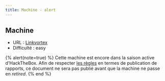 ```yaml
---
title: Machine - alert
---
```


## Machine
+ URL : [Linkvortex](https://app.hackthebox.com/machines/linkvortex)
+ Difficulté : easy

{% alert(note=true) %}
Cette machine est encore dans la saison active d'HackTheBox. Afin de respecter [les règles](https://help.hackthebox.com/en/articles/5188925-streaming-writeups-walkthrough-guidelines) en termes de publication de rapports, ce document ne sera pas publié avant que la machine ne passe en *retired*.
{% end %}